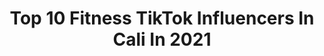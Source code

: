 ---
title: Top 10 Fitness TikTok Influencers In Cali In 2021
description: >-
  Find top fitness TikTok influencers in Cali in 2021. Most popular hashtags: #fitness #colombia #viral #fyp.
platform: TikTok
hits: 4
text_top: Analyze the best TikTok accounts on inBeat.
text_bottom: inBeat has 4 TikTok influencers like this in Cali, Colombia for you to connect with.
profiles:
  - username: "pipearenazx"
    fullname: >-
      Pipe Arenazx
    bio: >-
      Te enseño a hacer calistenia y STREET WORKOUT 😉🤙
    location: "Colombia"
    followers: 76300
    engagement: 490
    commentsToLikes: 0.019394
    id: ckb99iopcts1s0j23z7f3y9dv
    verified: false
    hashtags: "#fitnesstips, #streetworkoutmonster, #rutinahogare, #beastmode"
  - username: "ana_cozar"
    fullname: >-
      Espana927
    bio: >-
      IFBB Nutrex Athlete Ryderwear Athlete WORKOUT ADVICE 💯
    location: "Colombia"
    followers: 364800
    engagement: 736
    commentsToLikes: 0.012016
    id: ck9f1op5o90zy0j78ei5uin7k
    verified: true
    hashtags: "#core, #hardwork, #legsworkout, #sweat"
  - username: "foodtimecali"
    fullname: >-
      Food Time Cali
    bio: >-
      Sígueme en instagram.🤤 Food blogger 🍔🍟 🌭🍕 📩 foodie.timecali@gmail.com
    location: "Colombia"
    followers: 319100
    engagement: 885
    commentsToLikes: 0.005578
    id: ckb9b5t2jx0tp0j238dmhpa2a
    verified: false
    hashtags: "#saborestiktok, #colombia, #recetas, #cali"
  - username: "alvarocardenas76"
    fullname: >-
      Alvaro Cardenas
    bio: >-
      colombia🇨🇴 80k🔓🔜 90k? 🔝 Chaos in progress 🤯 Los estaré siguiendo en insta
    location: "Colombia"
    followers: 89000
    engagement: 1845
    commentsToLikes: 0.032025
    id: cka6m9v1s6ck90i78qp6i5q37
    verified: false
    hashtags: "#boy, #menstyle, #latinboy, #body"
  - username: "tatan0810"
    fullname: >-
      Jonathan Lozano Ruvi
    bio: >-
      SIGUEME EN INSTAGRAM ⬆️⬆️@tatan0810⬆️⬆️
    location: "Colombia"
    followers: 39300
    engagement: 1141
    commentsToLikes: 0.047844
    id: ckb9loy3eealr0j23nvunkb1p
    verified: false
    hashtags: "#transformacion, #uninstante, #men, #tuneldeltiempo"
  - username: "tattyspestana"
    fullname: >-
      Tattyspestana 
    bio: >-
      Instagram @tattyspestana 👆🏻 Barranquilla- 🇨🇴 bailar y el gym es mi pasión ❤️
    location: "Colombia"
    followers: 352200
    engagement: 531
    commentsToLikes: 0.030312
    id: ckbfgasgzberu0j23gv2qkcl4
    verified: false
    hashtags: "#viral, #parati, #fyp, #fitness"
  - username: "ana_cozar"
    fullname: >-
      Espana927
    bio: >-
      IFBB Nutrex Athlete Ryderwear Athlete WORKOUT ADVICE 💯
    location: "Colombia"
    followers: 364800
    engagement: 736
    commentsToLikes: 0.012016
    id: ck9f1op5o90zy0j78ei5uin7k
    verified: true
    hashtags: "#core, #hardwork, #legsworkout, #sweat"
  - username: "alejocaro2"
    fullname: >-
      Alejo Caro
    bio: >-
      🇨🇴 taekwondo👊 Tunjano sumerce Instagram : @alejocaro_
    location: "Colombia"
    followers: 21500
    engagement: 1507
    commentsToLikes: 0.016122
    id: ck9c17ayfomh30j78mvccj5mj
    verified: false
    hashtags: "#yoga, #gimnastic, #stretching, #dance"
  - username: "erikasepulveda_"
    fullname: >-
      Erika Sepulveda
    bio: >-
      Sígueme en Instagram 👉🏼@erikasepulveda_
    location: "Colombia"
    followers: 28500
    engagement: 561
    commentsToLikes: 0.020838
    id: ckbfcqcol5p870j23vc96hcmn
    verified: false
    hashtags: "#workout, #creoqueno, #dias, #mujeres"
  - username: "carolinagiraldofitness"
    fullname: >-
      Carolina Giraldo
    bio: >-
      🏋🏼‍♂️Fitness Woman🏋🏼‍♂️ 📍Colombiana 🇨🇴 🎬 💪🏽
    location: "Colombia"
    followers: 466300
    engagement: 1041
    commentsToLikes: 0.010152
    id: ck9f1qq0u9fau0j78sl01t52t
    verified: false
    hashtags: "#destacame, #fitness, #viral, #mequedoencasa"
---